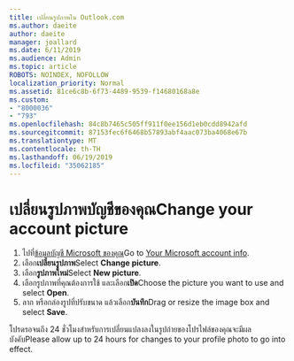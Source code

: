 ```yaml
---
title: เปลี่ยนรูปภาพใน Outlook.com
ms.author: daeite
author: daeite
manager: joallard
ms.date: 6/11/2019
ms.audience: Admin
ms.topic: article
ROBOTS: NOINDEX, NOFOLLOW
localization_priority: Normal
ms.assetid: 81ce6c8b-6f73-4489-9539-f14680168a8e
ms.custom:
- "8000036"
- "793"
ms.openlocfilehash: 84c8b7465c505ff911f0ee156d1eb0cdd8942afd
ms.sourcegitcommit: 87153fec6f6468b57893abf4aac073ba4068e67b
ms.translationtype: MT
ms.contentlocale: th-TH
ms.lasthandoff: 06/19/2019
ms.locfileid: "35062185"
---
```

# <a name="change-your-account-picture"></a><span data-ttu-id="83c13-102">เปลี่ยนรูปภาพบัญชีของคุณ</span><span class="sxs-lookup"><span data-stu-id="83c13-102">Change your account picture</span></span>

1. <span data-ttu-id="83c13-103">ไปที่[ข้อมูลบัญชี Microsoft ของคุณ](https://go.microsoft.com/fwlink/p/?linkid=860841)</span><span class="sxs-lookup"><span data-stu-id="83c13-103">Go to [Your Microsoft account info](https://go.microsoft.com/fwlink/p/?linkid=860841).</span></span>
2. <span data-ttu-id="83c13-104">เลือก**เปลี่ยนรูปภาพ**</span><span class="sxs-lookup"><span data-stu-id="83c13-104">Select **Change picture**.</span></span>
3. <span data-ttu-id="83c13-105">เลือก**รูปภาพใหม่**</span><span class="sxs-lookup"><span data-stu-id="83c13-105">Select **New picture**.</span></span>
4. <span data-ttu-id="83c13-106">เลือกรูปภาพที่คุณต้องการใช้ และเลือก**เปิด**</span><span class="sxs-lookup"><span data-stu-id="83c13-106">Choose the picture you want to use and select **Open**.</span></span>
5. <span data-ttu-id="83c13-107">ลาก หรือกล่องรูปที่ปรับขนาด แล้วเลือก**บันทึก**</span><span class="sxs-lookup"><span data-stu-id="83c13-107">Drag or resize the image box and select **Save**.</span></span>

<span data-ttu-id="83c13-108">โปรดรอจนถึง 24 ชั่วโมงสำหรับการเปลี่ยนแปลงลงในรูปถ่ายของโปรไฟล์ของคุณจะมีผลบังคับ</span><span class="sxs-lookup"><span data-stu-id="83c13-108">Please allow up to 24 hours for changes to your profile photo to go into effect.</span></span>